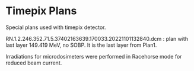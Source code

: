 # Timepix Plans

Special plans used with timepix detector.

RN.1.2.246.352.71.5.37402163639.170033.20221101132840.dcm : plan with last layer 149.419 MeV, no SOBP. It is the last layer from Plan1.

Irradiations for microdosimeters were performed in Racehorse mode for reduced beam current.
